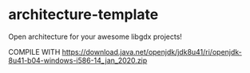 # architecture-template
Open architecture for your awesome libgdx projects!

COMPILE WITH
https://download.java.net/openjdk/jdk8u41/ri/openjdk-8u41-b04-windows-i586-14_jan_2020.zip
